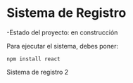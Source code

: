 <h1> Sistema de Registro </h1>

-Estado del proyecto: en construcción

Para ejecutar el sistema, debes poner:

``` npm install react ```

Sistema de registro 2
